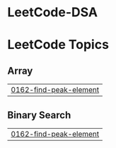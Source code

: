 # LeetCode-DSA

<!---LeetCode Topics Start-->
# LeetCode Topics
## Array
|  |
| ------- |
| [0162-find-peak-element](https://github.com/amulyakurapat/LeetCode-DSA/tree/master/0162-find-peak-element) |
## Binary Search
|  |
| ------- |
| [0162-find-peak-element](https://github.com/amulyakurapat/LeetCode-DSA/tree/master/0162-find-peak-element) |
<!---LeetCode Topics End-->